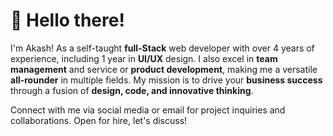 # 👋 Hello there!

I'm Akash! As a self-taught **full-Stack** web developer with over 4 years of experience, including 1 year in **UI/UX** design. I also excel in **team management** and service or **product development**, making me a versatile **all-rounder** in multiple fields. My mission is to drive your **business success** through a fusion of **design, code, and innovative thinking**.
 
Connect with me via social media or email for project inquiries and collaborations. Open for hire, let's discuss!

